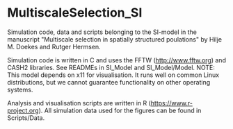 # MultiscaleSelection_SI

Simulation code, data and scripts belonging to the SI-model in the manuscript "Multiscale selection in spatially structured poulations" by Hilje M. Doekes and Rutger Hermsen.

Simulation code is written in C and uses the FFTW (http://www.fftw.org) and CASH2 libraries. See READMEs in SI_Model and SI_Model/Model. 
NOTE: This model depends on x11 for visualisation. It runs well on common Linux distributions, but we cannot guarantee functionality on other operating systems. 

Analysis and visualisation scripts are written in R (https://www.r-project.org). All simulation data used for the figures can be found in Scripts/Data.
